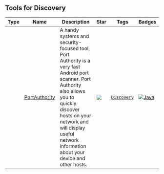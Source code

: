 
## Tools for Discovery

| Type | Name | Description | Star | Tags | Badges |
| --- | --- | --- | --- | --- | --- |
||[PortAuthority](https://github.com/aaronjwood/PortAuthority)|A handy systems and security-focused tool, Port Authority is a very fast Android port scanner. Port Authority also allows you to quickly discover hosts on your network and will display useful network information about your device and other hosts.|![](https://img.shields.io/github/stars/aaronjwood/PortAuthority?label=%20)|[`Discovery`](/categorize/tags/Discovery.md)|[![Java](/images/java.png)](/categorize/langs/Java.md)|

